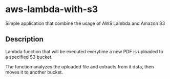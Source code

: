 # aws-lambda-with-s3
Simple application that combine the usage of AWS Lambda and Amazon S3

## Description

Lambda function that will be executed everytime a new PDF is uploaded to a specified S3 bucket.

The function analyzes the uploaded file and extracts from it data, then moves it to another bucket.
